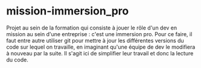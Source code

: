 # mission-immersion_pro
Projet au sein de la formation qui consiste à jouer le rôle d'un dev en mission au sein d'une entreprise : c'est une immersion pro. Pour ce faire, il faut entre autre utiliser git pour mettre à jour les différentes versions du code sur lequel on travaille, en imaginant qu'une équipe de dev le modifiera à nouveau par la suite.
 Il s'agit ici de simplifier leur travail et donc la lecture du code.

